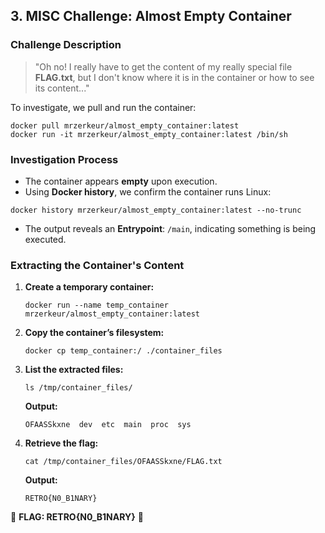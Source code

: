 ## 3. MISC Challenge: Almost Empty Container

### Challenge Description
> "Oh no! I really have to get the content of my really special file **FLAG.txt**, but I don't know where it is in the container or how to see its content..."

To investigate, we pull and run the container:

```
docker pull mrzerkeur/almost_empty_container:latest
docker run -it mrzerkeur/almost_empty_container:latest /bin/sh
```

### Investigation Process

- The container appears **empty** upon execution.
- Using **Docker history**, we confirm the container runs Linux:

```
docker history mrzerkeur/almost_empty_container:latest --no-trunc
```

- The output reveals an **Entrypoint**: `/main`, indicating something is being executed.

### Extracting the Container's Content

1. **Create a temporary container:**

   ```
   docker run --name temp_container mrzerkeur/almost_empty_container:latest
   ```

2. **Copy the container’s filesystem:**

   ```
   docker cp temp_container:/ ./container_files
   ```

3. **List the extracted files:**

   ```
   ls /tmp/container_files/
   ```
   **Output:**
   ```
   OFAASSkxne  dev  etc  main  proc  sys
   ```

4. **Retrieve the flag:**

   ```
   cat /tmp/container_files/OFAASSkxne/FLAG.txt
   ```

   **Output:**
   ```
   RETRO{N0_B1NARY}
   ```

🎯 **FLAG: RETRO{N0_B1NARY}** 🎯

